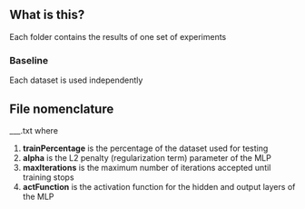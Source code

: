 ## What is this?

Each folder contains the results of one set of experiments

### Baseline

Each dataset is used independently


## File nomenclature

<trainPercentage>\_<alpha>\_<maxIterations>\_<actFunction>.txt where

1. __trainPercentage__ is the percentage of the dataset used for testing
2. __alpha__ is the L2 penalty (regularization term) parameter of the MLP
3. __maxIterations__ is the maximum number of iterations accepted until training stops
4. __actFunction__ is the activation function for the hidden and output layers of the MLP
